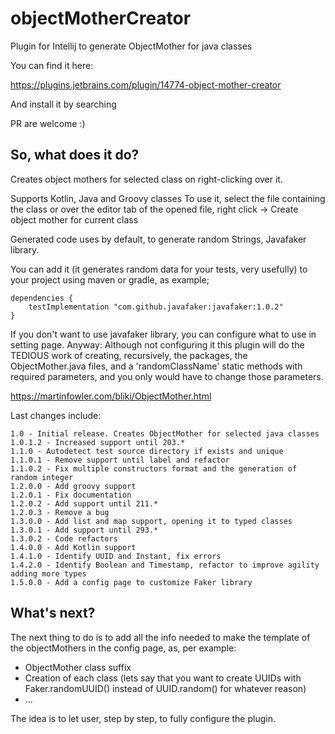# objectMotherCreator
Plugin for Intellij to generate ObjectMother for java classes

You can find it here:

https://plugins.jetbrains.com/plugin/14774-object-mother-creator

And install it by searching 

PR are welcome :)

## So, what does it do?

Creates object mothers for selected class on right-clicking over it.

Supports Kotlin, Java and Groovy classes To use it, select the file containing the class or over the editor tab of the opened file, right click -> Create object mother for current class

Generated code uses by default, to generate random Strings, Javafaker library.

You can add it (it generates random data for your tests, very usefully) to your project using maven or gradle, as example;

```
dependencies {
    testImplementation "com.github.javafaker:javafaker:1.0.2"
}
```

If you don't want to use javafaker library, you can configure what to use in setting page.
Anyway: Although not configuring it this plugin will do the TEDIOUS work of creating, recursively, the packages, the ObjectMother.java files, and a 'randomClassName' static methods with required parameters, and you only would have to change those parameters.

https://martinfowler.com/bliki/ObjectMother.html


Last changes include:
```
1.0 - Initial release. Creates ObjectMother for selected java classes
1.0.1.2 - Increased support until 203.*
1.1.0 - Autodetect test source directory if exists and unique
1.1.0.1 - Remove support until label and refactor
1.1.0.2 - Fix multiple constructors format and the generation of random integer
1.2.0.0 - Add groovy support
1.2.0.1 - Fix documentation
1.2.0.2 - Add support until 211.*
1.2.0.3 - Remove a bug
1.3.0.0 - Add list and map support, opening it to typed classes
1.3.0.1 - Add support until 293.*
1.3.0.2 - Code refactors
1.4.0.0 - Add Kotlin support
1.4.1.0 - Identify UUID and Instant, fix errors
1.4.2.0 - Identify Boolean and Timestamp, refactor to improve agility adding more types
1.5.0.0 - Add a config page to customize Faker library
```

## What's next?

The next thing to do is to add all the info needed to make the template of the objectMothers in the config page, as, per example:

* ObjectMother class suffix
* Creation of each class (lets say that you want to create UUIDs with Faker.randomUUID() instead of UUID.random() for whatever reason)
* ...

The idea is to let user, step by step, to fully configure the plugin.
